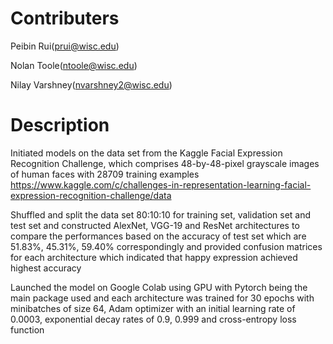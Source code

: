 # Contributers
Peibin Rui(prui@wisc.edu)

Nolan Toole(ntoole@wisc.edu)

Nilay Varshney(nvarshney2@wisc.edu)

# Description
Initiated models on the data set from the Kaggle Facial Expression Recognition Challenge, which comprises 48-by-48-pixel grayscale images of human faces with 28709 training examples https://www.kaggle.com/c/challenges-in-representation-learning-facial-expression-recognition-challenge/data


Shuffled and split the data set 80:10:10 for training set, validation set and test set and constructed AlexNet, VGG-19 and ResNet architectures to compare the performances based on the accuracy of test set which are 51.83%, 45.31%, 59.40% correspondingly and provided confusion matrices for each architecture which indicated that happy expression achieved highest accuracy


Launched the model on Google Colab using GPU with Pytorch being the main package used and each architecture was trained for 30 epochs with minibatches of size 64, Adam optimizer with an initial learning rate of 0.0003, exponential decay rates of 0.9, 0.999 and cross-entropy loss function
